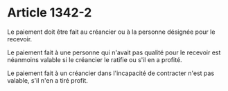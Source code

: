 # Article 1342-2

Le paiement doit être fait au créancier ou à la personne désignée pour le recevoir.

Le paiement fait à une personne qui n'avait pas qualité pour le recevoir est néanmoins valable si le créancier le ratifie ou s'il en a profité.

Le paiement fait à un créancier dans l'incapacité de contracter n'est pas valable, s'il n'en a tiré profit.
